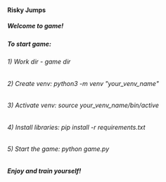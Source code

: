 #### Risky Jumps
##### Welcome to game!
##### To start game:
###### 1) Work dir - game dir
###### 2) Create venv: python3 -m venv "your_venv_name"
###### 3) Activate venv: source your_venv_name/bin/active
###### 4) Install libraries: pip install -r requirements.txt
###### 5) Start the game: python game.py
##### Enjoy and train yourself!